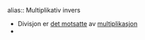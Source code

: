 alias:: Multiplikativ invers

- Divisjon er [det motsatte]([[Invers]]) av [multiplikasjon]([[Multiplikasjon]])
-